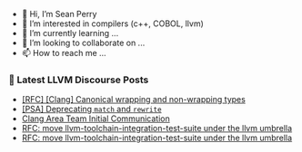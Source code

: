 - 👋 Hi, I’m Sean Perry
- 👀 I’m interested in compilers (c++, COBOL, llvm)
- 🌱 I’m currently learning ...
- 💞️ I’m looking to collaborate on ...
- 📫 How to reach me ...

<!---
s66perry/s66perry is a ✨ special ✨ repository because its `README.md` (this file) appears on your GitHub profile.
You can click the Preview link to take a look at your changes.
--->
### 📕 Latest LLVM Discourse Posts

<!-- DISCOURSE-LLVM:START -->
- [[RFC] [Clang] Canonical wrapping and non-wrapping types](https://discourse.llvm.org/t/rfc-clang-canonical-wrapping-and-non-wrapping-types/84356#post_18)
- [[PSA] Deprecating `match` and `rewrite`](https://discourse.llvm.org/t/psa-deprecating-match-and-rewrite/85048#post_3)
- [Clang Area Team Initial Communication](https://discourse.llvm.org/t/clang-area-team-initial-communication/85066#post_2)
- [RFC: move llvm-toolchain-integration-test-suite under the llvm umbrella](https://discourse.llvm.org/t/rfc-move-llvm-toolchain-integration-test-suite-under-the-llvm-umbrella/85063#post_3)
- [RFC: move llvm-toolchain-integration-test-suite under the llvm umbrella](https://discourse.llvm.org/t/rfc-move-llvm-toolchain-integration-test-suite-under-the-llvm-umbrella/85063#post_2)
<!-- DISCOURSE-LLVM:END -->

